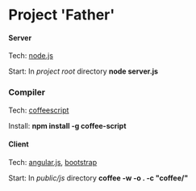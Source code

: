 # Project 'Father'

#### Server
Tech: [node.js](http://nodejs.org/)

Start: In *project root* directory **node server.js**

### Compiler
Tech: [coffeescript](http://coffeescript.org/)

Install: **npm install -g coffee-script**

#### Client
Tech: [angular.js](http://angularjs.org/), [bootstrap](http://getbootstrap.com/)

Start: In *public/js* directory **coffee -w -o . -c "coffee/"**

